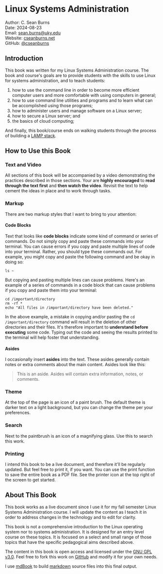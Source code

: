 # Linux Systems Administration

Author: C. Sean Burns  
Date: 2024-08-23  
Email: [sean.burns@uky.edu](sean.burns@uky.edu)  
Website: [cseanburns.net](https://cseanburns.net)  
GitHub: [@cseanburns](https://github.com/cseanburns)  

## Introduction

This book was written for my Linux Systems Administration course.
The book and course's goals are to provide students with the skills to use Linux for systems administration, and to teach students:

1. how to use the command line in order to become more efficient computer users and more comfortable with using computers in general;
2. how to use command line utilities and programs and to learn what can be accomplished using those programs;
3. how to administer users and manage software on a Linux server;
4. how to secure a Linux server; and
6. the basics of cloud computing;

And finally, this book/course ends on walking students through the process of building a [LAMP stack][lampWikipedia].

## How to Use this Book

### Text and Video

All sections of this book will be accompanied by a video demonstrating the practices described in those sections.
Your are **highly encouraged** to **read through the text first** and **then watch the video**.
Revisit the text to help cement the ideas in place and to work through tasks.

### Markup

There are two markup styles that I want to bring to your attention:

#### Code Blocks

Text that looks like **code blocks** indicate some kind of command or series of commands.
Do not simply copy and paste these commands into your terminal.
You can cause errors if you copy and paste multiple lines of code into your terminal.
Rather, you should type these commands out.
For example, you might copy and paste the following command and be okay in doing so:

```
ls ~
```

But copying and pasting multiple lines can cause problems.
Here's an example of a series of commands in a code block that can cause problems if you copy and paste them into your terminal:

```
cd /important/directory
rm -rf *
echo "All files in /important/directory have been deleted."
```

In the above example,
a mistake in copying and/or pasting the `cd /important/directory` command will result in the deletion of other directories and their files.
It's therefore important to **understand before executing** some code.
Typing out the code and seeing the results printed to the terminal will help foster that understanding.

#### Asides

I occasionally insert **asides** into the text.
These asides generally contain notes or extra comments about the main content.
Asides look like this:

> This is an aside.
> Asides will contain extra information, notes, or comments.

### Theme

At the top of the page is an icon of a paint brush.
The default theme is darker text on a light background, but you can change the theme per your preferences.

### Search

Next to the paintbrush is an icon of a magnifying glass.
Use this to search this work.

### Printing

I intend this book to be a live document, and therefore it'll be regularly updated.
But feel free to print it, if you want.
You can use the print function to save the entire book as a PDF file.
See the printer icon at the top right of the screen to get started.

## About This Book

This book works as a live document since I use it for my fall semester Linux Systems Administration course.
I will update the content as I teach it in order to address changes in the technology and to edit for clarity.

This book is not a comprehensive introduction to the Linux operating system nor to systems administration.
It is designed for an entry level course on these topics.
It is focused on a select and small range of those topics that have the specific pedagogical aims described above.

The content in this book is open access and licensed under the [GNU GPL v3.0][gplrepo].
Feel free to fork this work on [GitHub][linuxSysAdmin] and modify it for your own needs.

I use [mdBook][mdbook] to build [markdown][markdown] source files into this final output.

[gplrepo]:https://github.com/cseanburns/linux_sysadmin/blob/master/LICENSE
[lampWikipedia]:https://en.wikipedia.org/wiki/LAMP_(software_bundle)
[linuxSysAdmin]:https://github.com/cseanburns/linux_sysadmin
[markdown]:https://www.markdownguide.org/
[mdbook]:https://github.com/rust-lang/mdBook
